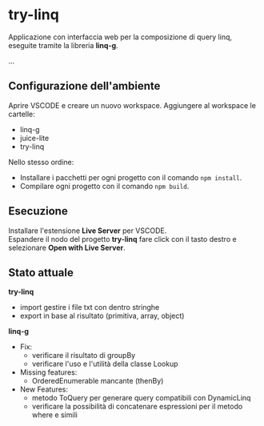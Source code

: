 # try-linq

Applicazione con interfaccia web per la composizione di query linq, eseguite tramite la libreria **linq-g**.

...

## Configurazione dell'ambiente

Aprire VSCODE e creare un nuovo workspace. Aggiungere al workspace le cartelle:
- linq-g
- juice-lite
- try-linq

Nello stesso ordine:
- Installare i pacchetti per ogni progetto con il comando ```npm install```.  
- Compilare ogni progetto con il comando ```npm build```.

## Esecuzione

Installare l'estensione **Live Server** per VSCODE.  
Espandere il nodo del progetto **try-linq** fare click con il tasto destro e selezionare **Open with Live Server**.




## Stato attuale

**try-linq**  
- import gestire i file txt con dentro stringhe
- export in base al risultato (primitiva, array, object)

**linq-g**  
- Fix:
    - verificare il risultato di groupBy
    - verificare l'uso e l'utilità della classe Lookup
- Missing features:
    - OrderedEnumerable mancante (thenBy)
- New Features:
    - metodo ToQuery per generare query compatibili con DynamicLinq
    - verificare la possibilità di concatenare espressioni per il metodo where e simili

